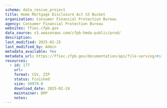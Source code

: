 ```yaml
---
schema: data_rescue_project 
title: Home Mortgage Disclosure Act S3 Bucket
organization: Consumer Financial Protection Bureau
agency: Consumer Financial Protection Bureau
websites: ffiec.cfpb.gov
data_source: s3.amazonaws.com/cfpb-hmda-public/prod/
description: 
last_modified: 2025-02-25
last_modified_by: Admin
metadata_available: Yes
metadata_url: https://ffiec.cfpb.gov/documentation/api/file-serving/#s3-file-service
resources:
  - id: 177
    url: 
    format: CSV, ZIP
    status: Finished
    size: 50979.0
    download_date: 2025-02-24
    maintainer: DRP
    notes: 
---
```

